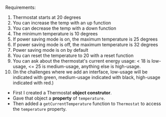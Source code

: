 Requirements:

1. Thermostat starts at 20 degrees
2. You can increase the temp with an up function
3. You can decrease the temp with a down function
4. The minimum temperature is 10 degrees
5. If power saving mode is on, the maximum temperature is 25 degrees
6. If power saving mode is off, the maximum temperature is 32 degrees
7. Power saving mode is on by default
8. You can reset the temperature to 20 with a reset function
9. You can ask about the thermostat's current energy usage: < 18 is low-usage, <= 25 is medium-usage, anything else is high-usage.
10. (In the challenges where we add an interface, low-usage will be indicated with green, medium-usage indicated with black, high-usage indicated with red.)


- First I created a Thermostat **object construtor**.
- Gave that object a **property** of <code>temperature</code>.
- Then added a <code>getCurrentTemperature</code> function to <code>Thermostat</code> to access the <code>temperature</code> property.